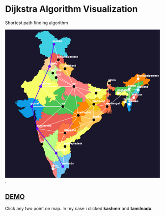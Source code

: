 # Dijkstra Algorithm Visualization
Shortest path finding algorithm

![](./dijkstra.png).

## [DEMO](https://chouglesaud.github.io/DijkstraAlgorithmVisualization/)

Click any two point on map. 
In my case i clicked **kashmir** and **tamilnadu**.
